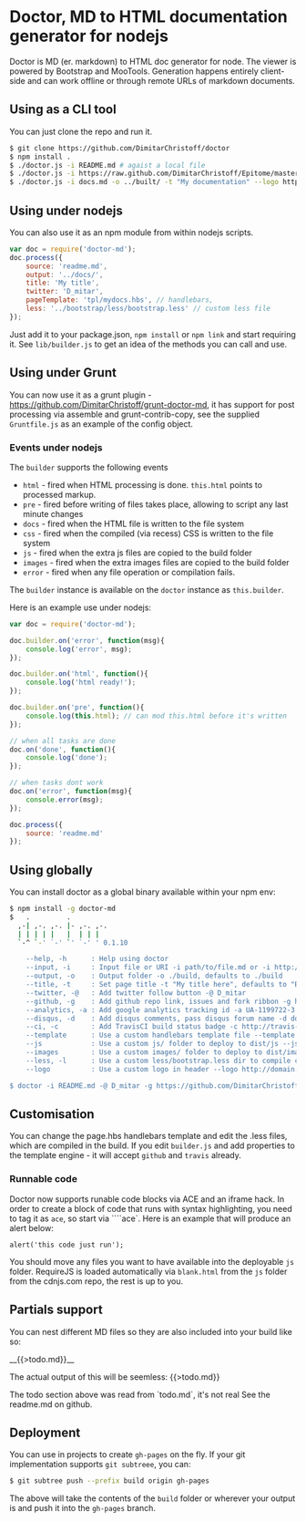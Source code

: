 Doctor, MD to HTML documentation generator for nodejs
=====================================================

Doctor is MD (er. markdown) to HTML doc generator for node. The viewer is powered by Bootstrap and MooTools. Generation
 happens entirely client-side and can work offline or through remote URLs of markdown documents.

## Using as a CLI tool

You can just clone the repo and run it.

```sh
$ git clone https://github.com/DimitarChristoff/doctor
$ npm install .
$ ./doctor.js -i README.md # agaist a local file
$ ./doctor.js -i https://raw.github.com/DimitarChristoff/Epitome/master/README.md -o ../www/webclient/src/docs/ # run against a remote file
$ ./doctor.js -i docs.md -o ../built/ -t "My documentation" --logo http://domain.io/img/logo.png # custom title and build loc
```

## Using under nodejs

You can also use it as an npm module from within nodejs scripts.

```javascript
var doc = require('doctor-md');
doc.process({
    source: 'readme.md',
    output: '../docs/',
    title: 'My title',
    twitter: 'D_mitar',
    pageTemplate: 'tpl/mydocs.hbs', // handlebars,
    less: '../bootstrap/less/bootstrap.less' // custom less file
});
```
Just add it to your package.json, `npm install` or `npm link` and start requiring it. See `lib/builder.js` to get an idea
of the methods you can call and use.

## Using under Grunt

You can now use it as a grunt plugin - https://github.com/DimitarChristoff/grunt-doctor-md, it has support for post processing via assemble and grunt-contrib-copy,
see the supplied `Gruntfile.js` as an example of the config object.

### Events under nodejs

The `builder` supports the following events

 - `html` - fired when HTML processing is done. `this.html` points to processed markup.
 - `pre` - fired before writing of files takes place, allowing to script any last minute changes
 - `docs` - fired when the HTML file is written to the file system
 - `css` - fired when the compiled (via recess) CSS is written to the file system
 - `js` - fired when the extra js files are copied to the build folder
 - `images` - fired when the extra images files are copied to the build folder
 - `error` - fired when any file operation or compilation fails.

The `builder` instance is available on the `doctor` instance as `this.builder`.

Here is an example use under nodejs:
```javascript
var doc = require('doctor-md');

doc.builder.on('error', function(msg){
    console.log('error', msg);
});

doc.builder.on('html', function(){
    console.log('html ready!');
});

doc.builder.on('pre', function(){
    console.log(this.html); // can mod this.html before it's written
});

// when all tasks are done
doc.on('done', function(){
	console.log('done');
});

// when tasks dont work
doc.on('error', function(msg){
	console.error(msg);
});

doc.process({
    source: 'readme.md'
});
```

## Using globally

You can install doctor as a global binary available within your npm env:

```sh
$ npm install -g doctor-md
$   .         .
  ,-| ,-. ,-. |- ,-. ,-.
  | | | | |   |  | | |
  `-^ `-' `-' `' `-' ' 0.1.10

    --help, -h      : Help using doctor
    --input, -i     : Input file or URI -i path/to/file.md or -i http://domain.com/file.md
    --output, -o    : Output folder -o ./build, defaults to ./build
    --title, -t     : Set page title -t "My title here", defaults to "Built by doctors"
    --twitter, -@   : Add twitter follow button -@ D_mitar
    --github, -g    : Add github repo link, issues and fork ribbon -g https://github.com/mootools/prime/
    --analytics, -a : Add google analytics tracking id -a UA-1199722-3
    --disqus, -d    : Add disqus comments, pass disqus forum name -d doctor-md
    --ci, -c        : Add TravisCI build status badge -c http://travis-ci.org/DimitarChristoff/Epitome
    --template      : Use a custom handlebars template file --template ./tpl/docs.hbs
    --js            : Use a custom js/ folder to deploy to dist/js --js ./lib/js
    --images        : Use a custom images/ folder to deploy to dist/images --images ./lib/images
    --less, -l      : Use a custom less/bootstrap.less dir to compile css --l ./less/custom.less
    --logo          : Use a custom logo in header --logo http://domain.io/img/logo.png

$ doctor -i README.md -@ D_mitar -g https://github.com/DimitarChristoff/Epitome -t 'Epitome MVC Framework' -c http://travis-ci.org/DimitarChristoff/Epitome --logo images/logo.png -a UA-1199722-4
```

## Customisation

You can change the page.hbs handlebars template and edit the .less files, which are compiled in the build. If you edit
`builder.js` and add properties to the template engine - it will accept `github` and `travis` already.

### Runnable code

Doctor now supports runable code blocks via ACE and an iframe hack. In order to create a block of code that runs with syntax highlighting,
you need to tag it as `ace`, so start via ````ace`. Here is an example that will produce an alert below:

```ace
alert('this code just run');

```

You should move any files you want to have available into the deployable `js` folder. RequireJS is loaded automatically
via `blank.html` from the `js` folder from the cdnjs.com repo, the rest is up to you.

## Partials support

You can nest different MD files so they are also included into your build like so:

<div class=alert>__{{&gt;todo.md}}__</div>

The actual output of this will be seemless:
{{>todo.md}}

<div class=alert>The todo section above was read from `todo.md`, it's not real See the readme.md on github.</div>

## Deployment

You can use in projects to create `gh-pages` on the fly. If your git implementation supports `git subtreee`, you can:

```sh
$ git subtree push --prefix build origin gh-pages
```

The above will take the contents of the `build` folder or wherever your output is and push it into the `gh-pages` branch.